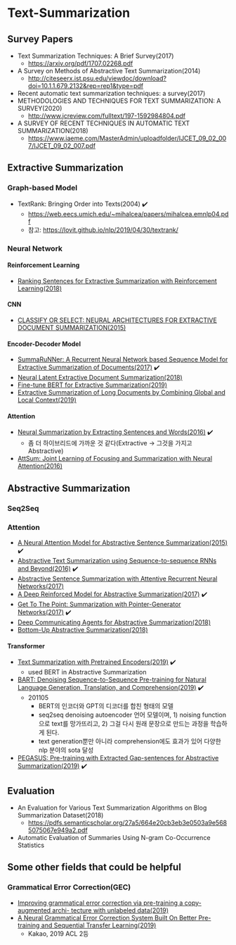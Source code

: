 # Text-Summarization
## Survey Papers
* Text Summarization Techniques: A Brief Survey(2017)
    - https://arxiv.org/pdf/1707.02268.pdf
* A Survey on Methods of Abstractive Text Summarization(2014)
    - http://citeseerx.ist.psu.edu/viewdoc/download?doi=10.1.1.679.2132&rep=rep1&type=pdf
* Recent automatic text summarization techniques: a survey(2017)
* METHODOLOGIES AND TECHNIQUES FOR TEXT SUMMARIZATION: A SURVEY(2020)
    - http://www.jcreview.com/fulltext/197-1592984804.pdf
* A SURVEY OF RECENT TECHNIQUES IN AUTOMATIC TEXT SUMMARIZATION(2018)
    - https://www.iaeme.com/MasterAdmin/uploadfolder/IJCET_09_02_007/IJCET_09_02_007.pdf

## Extractive Summarization

### Graph-based Model
- TextRank: Bringing Order into Texts(2004) ✔️
    - https://web.eecs.umich.edu/~mihalcea/papers/mihalcea.emnlp04.pdf
    - 참고: https://lovit.github.io/nlp/2019/04/30/textrank/
### Neural Network
#### Reinforcement Learning
* [Ranking Sentences for Extractive Summarization with Reinforcement Learning(2018)](https://arxiv.org/pdf/1802.08636.pdf)

#### CNN
* [CLASSIFY OR SELECT: NEURAL ARCHITECTURES FOR EXTRACTIVE DOCUMENT SUMMARIZATION(2015)](https://arxiv.org/pdf/1611.04244.pdf)

#### Encoder-Decoder Model
* [SummaRuNNer: A Recurrent Neural Network based Sequence Model for Extractive Summarization of Documents(2017)](https://arxiv.org/abs/1611.04230) ✔️
* [Neural Latent Extractive Document Summarization(2018)](https://www.aclweb.org/anthology/D18-1088.pdf) 
* [Fine-tune BERT for Extractive Summarization(2019)](https://arxiv.org/abs/1903.10318) 
* [Extractive Summarization of Long Documents by Combining Global and Local Context(2019)](https://arxiv.org/abs/1909.08089)

#### Attention
* [Neural Summarization by Extracting Sentences and Words(2016)](https://arxiv.org/abs/1603.07252) ✔️
    - 좀 더 하이브리드에 가까운 것 같다(Extractive -> 그것을 가지고 Abstractive) 
* [AttSum: Joint Learning of Focusing and Summarization with Neural Attention(2016)](https://arxiv.org/abs/1604.00125)

## Abstractive Summarization
### Seq2Seq

### Attention
* [A Neural Attention Model for Abstractive Sentence Summarization(2015)](https://arxiv.org/abs/1509.00685) ✔️ 
* [Abstractive Text Summarization using Sequence-to-sequence RNNs and Beyond(2016)](https://arxiv.org/abs/1602.06023) ✔️
* [Abstractive Sentence Summarization with Attentive Recurrent Neural Networks(2017)](https://nlp.seas.harvard.edu/papers/naacl16_summary.pdf)
* [A Deep Reinforced Model for Abstractive Summarization(2017)](https://arxiv.org/abs/1705.04304) ✔️
* [Get To The Point: Summarization with Pointer-Generator Networks(2017)](https://arxiv.org/abs/1704.04368)  ✔️ 
* [Deep Communicating Agents for Abstractive Summarization(2018)](https://www.aclweb.org/anthology/N18-1150.pdf)
* [Bottom-Up Abstractive Summarization(2018)](https://arxiv.org/pdf/1808.10792.pdf)

#### Transformer
* [Text Summarization with Pretrained Encoders(2019)](https://arxiv.org/pdf/1908.08345.pdf)  ✔️ 
    - used BERT in Abstractive Summarization
* [BART: Denoising Sequence-to-Sequence Pre-training for Natural Language Generation, Translation, and Comprehension(2019)](https://arxiv.org/pdf/1910.13461.pdf) ✔️
    * 201105
        * BERT의 인코더와 GPT의 디코더를 합친 형태의 모델
        * seq2seq denoising autoencoder 언어 모델이며, 1) noising function으로 text를 망가뜨리고, 2) 그걸 다시 원래 문장으로 만드는 과정을 학습하게 된다.
        * text generation뿐만 아니라 comprehension에도 효과가 있어 다양한 nlp 분야의 sota 달성
* [PEGASUS: Pre-training with Extracted Gap-sentences for Abstractive Summarization(2019)](https://arxiv.org/abs/1912.08777)  ✔️

## Evaluation
* An Evaluation for Various Text Summarization Algorithms on Blog Summarization Dataset(2018)
    - https://pdfs.semanticscholar.org/27a5/664e20cb3eb3e0503a9e5685075067e949a2.pdf
* Automatic Evaluation of Summaries Using N-gram Co-Occurrence Statistics

## Some other fields that could be helpful
### Grammatical Error Correction(GEC)
* [Improving grammatical error correction via pre-training a copy-augmented archi- tecture with unlabeled data(2019)](https://arxiv.org/abs/1903.00138)
* [A Neural Grammatical Error Correction System Built On Better Pre-training and Sequential Transfer Learning(2019)](https://arxiv.org/abs/1907.01256)
    - Kakao, 2019 ACL 2등
